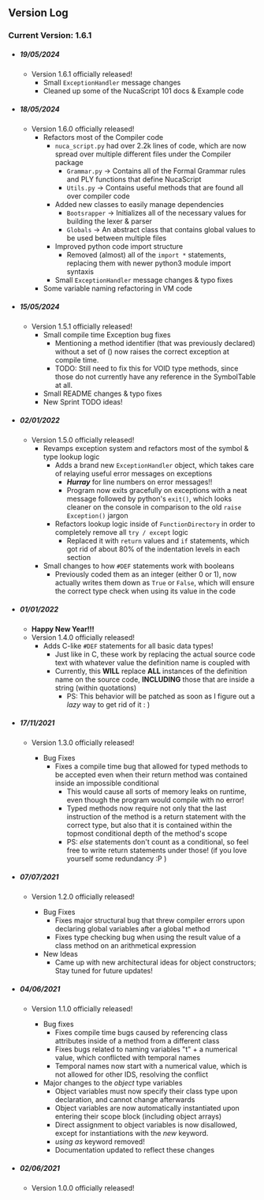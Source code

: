 ## Version Log

### **Current Version:** 1.6.1

- ##### 19/05/2024

  - Version 1.6.1 officially released!
    - Small `ExceptionHandler` message changes
    - Cleaned up some of the NucaScript 101 docs & Example code

- ##### 18/05/2024

  - Version 1.6.0 officially released!
    - Refactors most of the Compiler code
      - `nuca_script.py` had over 2.2k lines of code, which are now spread over multiple different files under the Compiler package
        - `Grammar.py` -> Contains all of the Formal Grammar rules and PLY functions that define NucaScript
        - `Utils.py` -> Contains useful methods that are found all over compiler code
      - Added new classes to easily manage dependencies
        - `Bootsrapper` -> Initializes all of the necessary values for building the lexer & parser
        - `Globals` -> An abstract class that contains global values to be used between multiple files
      - Improved python code import structure
        - Removed (almost) all of the `import *` statements, replacing them with newer python3 module import syntaxis
      - Small `ExceptionHandler` message changes & typo fixes
    - Some variable naming refactoring in VM code

- ##### 15/05/2024

  - Version 1.5.1 officially released!
    - Small compile time Exception bug fixes
      - Mentioning a method identifier (that was previously declared) without a set of () now raises the correct exception at compile time.
      - TODO: Still need to fix this for VOID type methods, since those do not currently have any reference in the SymbolTable at all.
    - Small README changes & typo fixes
    - New Sprint TODO ideas!

- ##### 02/01/2022

  - Version 1.5.0 officially released!
    - Revamps exception system and refactors most of the symbol & type lookup logic
      - Adds a brand new `ExceptionHandler` object, which takes care of relaying useful error messages on exceptions
        - _**Hurray**_ for line numbers on error messages!!
        - Program now exits gracefully on exceptions with a neat message followed by python's `exit()`, which looks cleaner on the console in comparison to the old `raise Exception()` jargon
      - Refactors lookup logic inside of `FunctionDirectory` in order to completely remove all `try / except` logic
        - Replaced it with `return` values and `if` statements, which got rid of about 80% of the indentation levels in each section
    - Small changes to how `#DEF` statements work with booleans
      - Previously coded them as an integer (either 0 or 1), now actually writes them down as `True` or `False`, which will ensure the correct type check when using its value in the code

- ##### 01/01/2022

  - **Happy New Year!!!**
  - Version 1.4.0 officially released!
    - Adds C-like `#DEF` statements for all basic data types!
      - Just like in C, these work by replacing the actual source code text with whatever value the definition name is coupled with
      - Currently, this **WILL** replace **ALL** instances of the definition name on the source code, **INCLUDING** those that are inside a string (within quotations)
        - PS: This behavior will be patched as soon as I figure out a _lazy_ way to get rid of it : )

- ##### 17/11/2021

  - Version 1.3.0 officially released!

    - Bug Fixes
      - Fixes a compile time bug that allowed for typed methods to be accepted even when their return method was contained inside an impossible conditional
        - This would cause all sorts of memory leaks on runtime, even though the program would compile with no error!
        - Typed methods now require not only that the last instruction of the method is a return statement with the correct type, but also that it is contained within the topmost conditional depth of the method's scope
        - PS: _else_ statements don't count as a conditional, so feel free to write return statements under those! (if you love yourself some redundancy :P )

- ##### 07/07/2021

  - Version 1.2.0 officially released!

    - Bug Fixes
      - Fixes major structural bug that threw compiler errors upon declaring global variables after a global method
      - Fixes type checking bug when using the result value of a class method on an arithmetical expression
    - New Ideas
      - Came up with new architectural ideas for object constructors; Stay tuned for future updates!

- ##### 04/06/2021

  - Version 1.1.0 officially released!

    - Bug fixes
      - Fixes compile time bugs caused by referencing class attributes inside of a method from a different class
      - Fixes bugs related to naming variables "t" + a numerical value, which conflicted with temporal names
      - Temporal names now start with a numerical value, which is not allowed for other IDS, resolving the conflict
    - Major changes to the _object_ type variables
      - Object variables must now specify their class type upon declaration, and cannot change afterwards
      - Object variables are now automatically instantiated upon entering their scope block (including object arrays)
      - Direct assignment to object variables is now disallowed, except for instantiations with the _new_ keyword.
      - _using as_ keyword removed!
      - Documentation updated to reflect these changes

- ##### 02/06/2021
  - Version 1.0.0 officially released!
